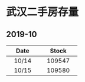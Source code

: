 # 武汉二手房存量   
## 2019-10

| Date | Stock |
| ------ | ------ |
| &nbsp;&nbsp;&nbsp;10/14&nbsp;&nbsp;&nbsp; | &nbsp;&nbsp;&nbsp;109547&nbsp;&nbsp;&nbsp; |
| &nbsp;&nbsp;&nbsp;10/15&nbsp;&nbsp;&nbsp; | &nbsp;&nbsp;&nbsp;109580&nbsp;&nbsp;&nbsp; |



